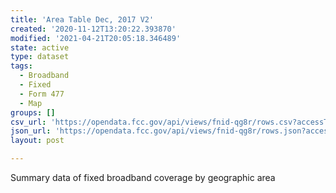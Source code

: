 ```yaml
---
title: 'Area Table Dec, 2017 V2'
created: '2020-11-12T13:20:22.393870'
modified: '2021-04-21T20:05:18.346489'
state: active
type: dataset
tags:
  - Broadband
  - Fixed
  - Form 477
  - Map
groups: []
csv_url: 'https://opendata.fcc.gov/api/views/fnid-qg8r/rows.csv?accessType=DOWNLOAD'
json_url: 'https://opendata.fcc.gov/api/views/fnid-qg8r/rows.json?accessType=DOWNLOAD'
layout: post

---
```

Summary data of fixed broadband coverage by geographic area
